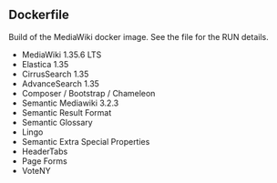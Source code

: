 ## Dockerfile
Build of the MediaWiki docker image. See the file for the RUN details. 
- MediaWiki 1.35.6 LTS
- Elastica 1.35
- CirrusSearch 1.35
- AdvanceSearch 1.35
- Composer / Bootstrap / Chameleon
- Semantic Mediawiki 3.2.3
- Semantic Result Format
- Semantic Glossary
- Lingo
- Semantic Extra Special Properties
- HeaderTabs
- Page Forms
- VoteNY

